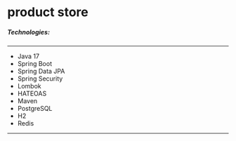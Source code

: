 # product store

##### Technologies:

---
- Java 17
- Spring Boot
- Spring Data JPA
- Spring Security
- Lombok
- HATEOAS
- Maven
- PostgreSQL
- H2
- Redis
---
